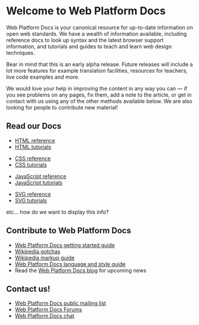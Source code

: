 <!DOCTYPE HTML>
<html lang="en-US">
<head>
	<meta charset="UTF-8">
	<title></title>
	<link rel="stylesheet" href="http://docs.webplatform.org/w/load.php?debug=false&amp;lang=en&amp;modules=mediawiki.legacy.commonPrint%2Cshared%7Cskins.webplatform&amp;only=styles&amp;skin=webplatform&amp;*" />
</head>
<body>

<h1>Welcome to Web Platform Docs</h1>
  
<p>Web Platform Docs is your canonical resource for up-to-date information on open web standards. We have a wealth of information available, including reference docs to look up syntax and the latest browser support information, and tutorials and guides to teach and learn web design techniques.</p>
  
<p>Bear in mind that this is an early alpha release. Future releases will include a lot more features for example translation facilities, resources for teachers, live code examples and more.</p>

<p>We would love your help in improving the content in any way you can — if you see problems on any pages, fix them, add a note to the article, or get in contact with us using any of the other methods available below. We are also looking for people to contribute new material!</p>

<h2>Read our Docs</h2>  

<ul>
  <li><a href="">HTML reference</a></li>
  <li><a href="">HTML tutorials</a></li>
</ul>

<ul>
  <li><a href="">CSS reference</a></li>
  <li><a href="">CSS tutorials</a></li>
</ul>

<ul>
  <li><a href="">JavaScript reference</a></li>
  <li><a href="">JavaScript tutorials</a></li>
</ul>

<ul>
  <li><a href="">SVG reference</a></li>
  <li><a href="">SVG tutorials</a></li>
</ul>

<p>etc… how do we want to display this info?</p>

<h2>Contribute to Web Platform Docs</h2>

<ul>
  <li><a href="">Web Platform Docs getting started guide</a></li>
  <li><a href="">Wikipedia gotchas</a></li>
  <li><a href="">Wikipedia markup guide</a></li>
  <li><a href="">Web Platform Docs language and style guide</a></li>
  <li>Read the <a href="">Web Platform Docs blog</a> for upcoming news</li>
</ul>

<h2>Contact us!</h2>

<ul>
  <li><a href="">Web Platform Docs public mailing list</a></li>
  <li><a href="">Web Platform Docs Forums</a></li>
  <li><a href="">Web Platform Docs chat</a></li>
</ul>
	
</body>
</html>
